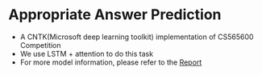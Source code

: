 # Appropriate Answer Prediction

* A CNTK(Microsoft deep learning toolkit) implementation of CS565600 Competition
* We use LSTM + attention to do this task
* For more model information, please refer to the [Report](https://github.com/zlsh80826/AppropriateResponsePrediction/blob/master/script/Report.ipynb)
